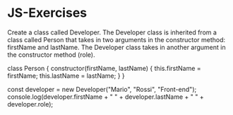 # JS-Exercises
Create a class called Developer. The Developer class is inherited from a class called Person that takes in two arguments in the constructor method: firstName and lastName. The Developer class takes in another argument in the constructor method (role).

class Person {
constructor(firstName, lastName) {
this.firstName = firstName;
this.lastName = lastName;
}
}

const developer = new Developer("Mario", "Rossi", "Front-end");
console.log(developer.firstName + " " + developer.lastName + " " + developer.role);